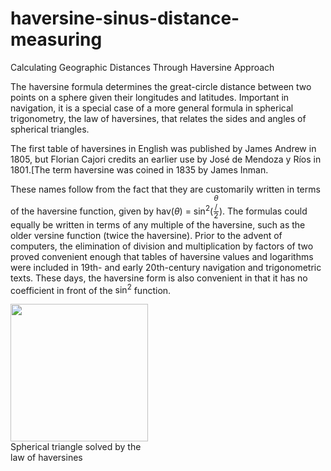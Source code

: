 # haversine-sinus-distance-measuring
Calculating Geographic Distances Through Haversine Approach

The haversine formula determines the great-circle distance between two points on a sphere given their longitudes and latitudes. Important in navigation, it is a special case of a more general formula in spherical trigonometry, the law of haversines, that relates the sides and angles of spherical triangles.

The first table of haversines in English was published by James Andrew in 1805, but Florian Cajori credits an earlier use by José de Mendoza y Ríos in 1801.[The term haversine was coined in 1835 by James Inman.

These names follow from the fact that they are customarily written in terms of the haversine function, given by <span class="texhtml">hav(<i>θ</i>) = sin<sup>2</sup>(<span role="math" class="sfrac nowrap tion" style="display:inline-block; vertical-align:-0.5em; font-size:85%; text-align:center;"><span class="num" style="display:block; line-height:1em; margin:0 0.1em;"><i>θ</i></span><span class="slash visualhide">/</span><span class="den" style="display:block; line-height:1em; margin:0 0.1em; border-top:1px solid;">2</span></span>)</span>. The formulas could equally be written in terms of any multiple of the haversine, such as the older versine function (twice the haversine). Prior to the advent of computers, the elimination of division and multiplication by factors of two proved convenient enough that tables of haversine values and logarithms were included in 19th- and early 20th-century navigation and trigonometric texts. These days, the haversine form is also convenient in that it has no coefficient in front of the <span class="texhtml">sin<sup>2</sup></span> function.

<div class="thumb tright"><div class="thumbinner" style="width:222px;"><a href="/wiki/File:Law-of-haversines.svg" class="image"><img alt="" src="http://upload.wikimedia.org/wikipedia/commons/thumb/3/38/Law-of-haversines.svg/220px-Law-of-haversines.svg.png" decoding="async" width="220" height="220" class="thumbimage" srcset="http://upload.wikimedia.org/wikipedia/commons/thumb/3/38/Law-of-haversines.svg/330px-Law-of-haversines.svg.png 1.5x, http://upload.wikimedia.org/wikipedia/commons/thumb/3/38/Law-of-haversines.svg/440px-Law-of-haversines.svg.png 2x" data-file-width="231" data-file-height="231"></a>  <div class="thumbcaption"><div class="magnify"><a href="/wiki/File:Law-of-haversines.svg" class="internal" title="Enlarge"></a></div>Spherical triangle solved by the law of haversines</div></div></div>
